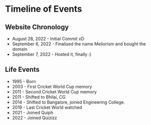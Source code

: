 # Timeline of Events

## Website Chronology
* August 28, 2022   - Initial Commit xD
* September 6, 2022 - Finalised the name Meliorism and bought the domain
* September 7, 2022 - Hosted it, finally :)

## Life Events
* 1995 - Born
* 2003 - First Cricket World Cup memory
* 2011 - Second Cricket World Cup memory
* 2011 - Shifted to Bhilai, CG
* 2014 - Shifted to Bangalore, joined Engineering College.
* 2019 - Last Cricket World watched
* 2021 - Joined Quiph
* 2022 - Joined Quizizz